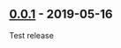 ## [0.0.1] - 2019-05-16
Test release

[0.0.1]: https://github.com/mbrobbel/dqcsim-rs/releases/tag/0.0.1
